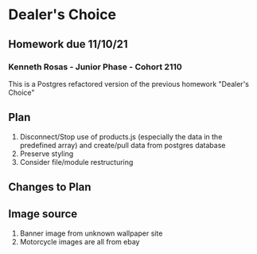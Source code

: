 # Dealer's Choice

## Homework due 11/10/21

### Kenneth Rosas - Junior Phase - Cohort 2110

This is a Postgres refactored version of the previous homework "Dealer's Choice"

## Plan

1. Disconnect/Stop use of products.js (especially the data in the predefined array) and create/pull data from postgres database
2. Preserve styling
3. Consider file/module restructuring

## Changes to Plan

## Image source

1. Banner image from unknown wallpaper site
2. Motorcycle images are all from ebay
